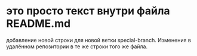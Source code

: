 # это просто текст внутри файла README.md
добавление новой строки для новой ветки special-branch. Изменения в удалённом репозитории в те же строки того же файла.
